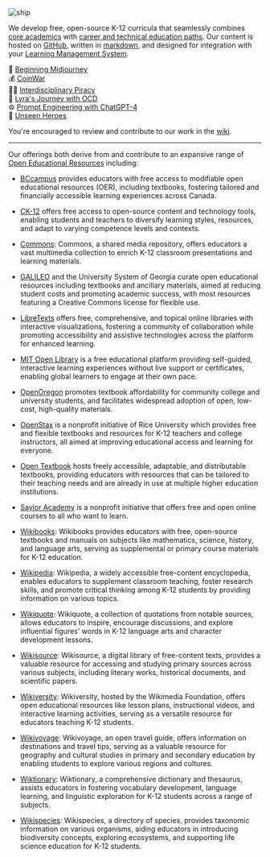 ![ship](https://github.com/joone-org/curriculum.joone.org/assets/137654670/df1e49ea-0202-43fd-9c33-a7534594b515)<br>

We develop free, open-source K-12 curricula that seamlessly combines [core academics](https://github.com/joone-org/curriculum.joone.org/wiki/California-Graduation-Requirements) with [career and technical education paths](https://github.com/joone-org/curriculum.joone.org/wiki/Career-Technical-Education-(CTE)-Pathways). Our content is hosted on [GitHub](https://github.com/joone-org/intro-to-github), written in [markdown](https://github.com/joone-org/intro-to-markdown), and designed for integration with your [Learning Management System](https://en.wikipedia.org/wiki/Learning_management_system).  

🎨 [Beginning Midjourney](https://github.com/joone-org/curriculum.joone.org/tree/main/curriculum/MJ-9798851707100)<br>
💰 [CoinWar](https://github.com/joone-org/coinwar)<br>
🏴‍☠️ [Interdisciplinary Piracy](https://github.com/joone-org/curriculum.joone.org/blob/main/curriculum/PirateStudies/Pirate%20Studies%20e7c9683be6504bb4b25a34910d2532eb.md)<br>
💭 [Lyra's Journey with OCD](https://github.com/joone-org/curriculum.joone.org/tree/main/curriculum/9798398759976)<br>
⚙️ [Prompt Engineering with ChatGPT-4](https://github.com/joone-org/curriculum.joone.org/tree/main/curriculum/9798852171689)<br>
🌟 [Unseen Heroes](https://chat.openai.com/share/b2b77b92-bee9-4062-8e53-8a3120781f81)<br>

You're encouraged to review and contribute to our work in the [wiki](https://github.com/joone-org/curriculum.joone.org/wiki).

---

Our offerings both derive from and contribute to an expansive range of [Open Educational Resources](https://en.wikiversity.org/wiki/Open_Educational_Resources) including:

* [BCcampus](https://open.bccampus.ca/) provides educators with free access to modifiable open educational resources (OER), including textbooks, fostering tailored and financially accessible learning experiences across Canada.

* [CK-12](https://www.ck12.org/) offers free access to open-source content and technology tools, enabling students and teachers to diversify learning styles, resources, and adapt to varying competence levels and contexts.

* [Commons](https://commons.wikimedia.org/): Commons, a shared media repository, offers educators a vast multimedia collection to enrich K-12 classroom presentations and learning materials.

* [GALILEO](https://oer.galileo.usg.edu/) and the University System of Georgia curate open educational resources including textbooks and ancillary materials, aimed at reducing student costs and promoting academic success, with most resources featuring a Creative Commons license for flexible use.

* [LibreTexts](https://libretexts.org/) offers free, comprehensive, and topical online libraries with interactive visualizations, fostering a community of collaboration while promoting accessibility and assistive technologies across the platform for enhanced learning.

* [MIT Open Library](https://ocw.mit.edu/course-lists/open-learning-library/) is a free educational platform providing self-guided, interactive learning experiences without live support or certificates, enabling global learners to engage at their own pace.

* [OpenOregon](https://openoregon.pressbooks.pub/) promotes textbook affordability for community college and university students, and facilitates widespread adoption of open, low-cost, high-quality materials.

* [OpenStax](https://openstax.org/) is a nonprofit initiative of Rice University which provides free and flexible textbooks and resources for K-12 teachers and college instructors, all aimed at improving educational access and learning for everyone.

* [Open Textbook](https://open.umn.edu/opentextbooks/) hosts freely accessible, adaptable, and distributable textbooks, providing educators with resources that can be tailored to their teaching needs and are already in use at multiple higher education institutions.

* [Saylor Academy](https://www.saylor.org/) is a nonprofit initiative that offers free and open online courses to all who want to learn. 

* [Wikibooks](https://www.wikibooks.org/): Wikibooks provides educators with free, open-source textbooks and manuals on subjects like mathematics, science, history, and language arts, serving as supplemental or primary course materials for K-12 education.

* [Wikipedia](https://www.wikipedia.org/): Wikipedia, a widely accessible free-content encyclopedia, enables educators to supplement classroom teaching, foster research skills, and promote critical thinking among K-12 students by providing information on various topics.

* [Wikiquote](https://www.wikiquote.org/): Wikiquote, a collection of quotations from notable sources, allows educators to inspire, encourage discussions, and explore influential figures' words in K-12 language arts and character development lessons.

* [Wikisource](https://www.wikisource.org/): Wikisource, a digital library of free-content texts, provides a valuable resource for accessing and studying primary sources across various subjects, including literary works, historical documents, and scientific papers.

* [Wikiversity](https://en.wikiversity.org/wiki/Open_Educational_Resources): Wikiversity, hosted by the Wikimedia Foundation, offers open educational resources like lesson plans, instructional videos, and interactive learning activities, serving as a versatile resource for educators teaching K-12 students.

* [Wikivoyage](https://www.wikivoyage.org/): Wikivoyage, an open travel guide, offers information on destinations and travel tips, serving as a valuable resource for geography and cultural studies in primary and secondary education by enabling students to explore various regions and cultures.

* [Wiktionary](https://www.wiktionary.org/): Wiktionary, a comprehensive dictionary and thesaurus, assists educators in fostering vocabulary development, language learning, and linguistic exploration for K-12 students across a range of subjects.

* [Wikispecies](https://species.wikimedia.org/): Wikispecies, a directory of species, provides taxonomic information on various organisms, aiding educators in introducing biodiversity concepts, exploring ecosystems, and supporting life science education for K-12 students.
